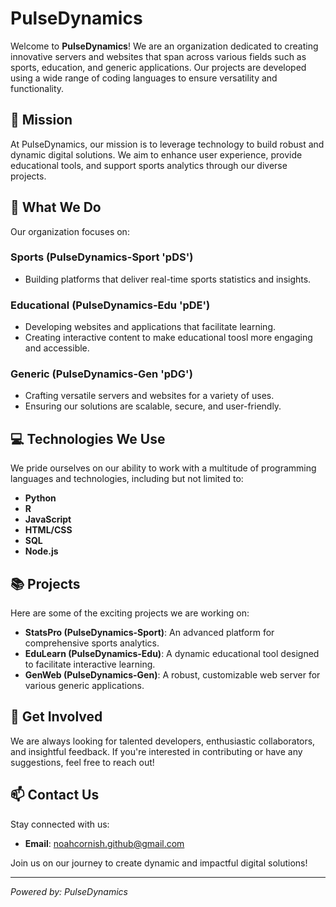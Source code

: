 # PulseDynamics

Welcome to **PulseDynamics**! We are an organization dedicated to creating innovative servers and websites that span across various fields such as sports, education, and generic applications. Our projects are developed using a wide range of coding languages to ensure versatility and functionality.

## 🚀 Mission

At PulseDynamics, our mission is to leverage technology to build robust and dynamic digital solutions. We aim to enhance user experience, provide educational tools, and support sports analytics through our diverse projects.

## 🌟 What We Do

Our organization focuses on:

### Sports (PulseDynamics-Sport 'pDS')
- Building platforms that deliver real-time sports statistics and insights.

### Educational (PulseDynamics-Edu 'pDE')
- Developing websites and applications that facilitate learning.
- Creating interactive content to make educational toosl more engaging and accessible.

### Generic (PulseDynamics-Gen 'pDG')
- Crafting versatile servers and websites for a variety of uses.
- Ensuring our solutions are scalable, secure, and user-friendly.

## 💻 Technologies We Use

We pride ourselves on our ability to work with a multitude of programming languages and technologies, including but not limited to:
- **Python**
- **R**
- **JavaScript**
- **HTML/CSS**
- **SQL**
- **Node.js**

## 📚 Projects

Here are some of the exciting projects we are working on:

- **StatsPro (PulseDynamics-Sport)**: An advanced platform for comprehensive sports analytics.
- **EduLearn (PulseDynamics-Edu)**: A dynamic educational tool designed to facilitate interactive learning.
- **GenWeb (PulseDynamics-Gen)**: A robust, customizable web server for various generic applications.

## 🤝 Get Involved

We are always looking for talented developers, enthusiastic collaborators, and insightful feedback. If you're interested in contributing or have any suggestions, feel free to reach out!

## 📫 Contact Us

Stay connected with us:
- **Email**: noahcornish.github@gmail.com

Join us on our journey to create dynamic and impactful digital solutions!

---
*Powered by: PulseDynamics*
